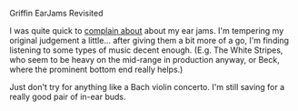 Griffin EarJams Revisited

I was quite quick to [complain
about](http://www.mojain.com/~mrowe/blog/geek/griffin_earjams.html)
about my ear jams. I'm tempering my original judgement a
little... after giving them a bit more of a go, I'm finding listening
to some types of music decent enough. (E.g. The White Stripes, who
seem to be heavy on the mid-range in production anyway, or Beck, where
the prominent bottom end really helps.)

Just don't try for anything like a Bach violin concerto. I'm still
saving for a really good pair of in-ear buds. 